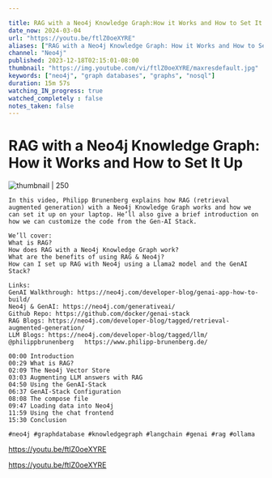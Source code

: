 ```yaml
---

title: RAG with a Neo4j Knowledge Graph:How it Works and How to Set It Up
date_now: 2024-03-04
url: "https://youtu.be/ftlZ0oeXYRE"
aliases: ["RAG with a Neo4j Knowledge Graph: How it Works and How to Set It Up"]
channel: "Neo4j"
published: 2023-12-18T02:15:01-08:00
thumbnail: "https://img.youtube.com/vi/ftlZ0oeXYRE/maxresdefault.jpg"
keywords: ["neo4j", "graph databases", "graphs", "nosql"]
duration: 15m 57s
watching_IN_progress: true
watched_completely : false
notes_taken: false
---
```



# RAG with a Neo4j Knowledge Graph: How it Works and How to Set It Up



![thumbnail | 250](https://img.youtube.com/vi/ftlZ0oeXYRE/maxresdefault.jpg)



```
In this video, Philipp Brunenberg explains how RAG (retrieval augmented generation) with a Neo4j Knowledge Graph works and how we can set it up on your laptop. He’ll also give a brief introduction on how we can customize the code from the Gen-AI Stack.

We’ll cover:
What is RAG?
How does RAG with a Neo4j Knowledge Graph work?
What are the benefits of using RAG & Neo4j?
How can I set up RAG with Neo4j using a Llama2 model and the GenAI Stack?

Links:
GenAI Walkthrough: https://neo4j.com/developer-blog/genai-app-how-to-build/
Neo4j & GenAI: https://neo4j.com/generativeai/
Github Repo: https://github.com/docker/genai-stack
RAG Blogs: https://neo4j.com/developer-blog/tagged/retrieval-augmented-generation/
LLM Blogs: https://neo4j.com/developer-blog/tagged/llm/
@philippbrunenberg   https://www.philipp-brunenberg.de/  

00:00 Introduction
00:29 What is RAG?
02:09 The Neo4j Vector Store
03:03 Augmenting LLM answers with RAG
04:50 Using the GenAI-Stack
06:37 GenAI-Stack Configuration
08:08 The compose file
09:47 Loading data into Neo4j
11:59 Using the chat frontend
15:30 Conclusion

#neo4j #graphdatabase #knowledgegraph #langchain #genai #rag #ollama
```




https://youtu.be/ftlZ0oeXYRE



https://youtu.be/ftlZ0oeXYRE


